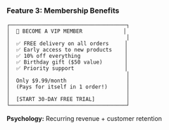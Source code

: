 ### Feature 3: Membership Benefits
```
┌─────────────────────────────────────┐
│  🌟 BECOME A VIP MEMBER             │
│                                     │
│  ✅ FREE delivery on all orders     │
│  ✅ Early access to new products    │
│  ✅ 10% off everything              │
│  ✅ Birthday gift ($50 value)       │
│  ✅ Priority support                │
│                                     │
│  Only $9.99/month                   │
│  (Pays for itself in 1 order!)      │
│                                     │
│  [START 30-DAY FREE TRIAL]          │
└─────────────────────────────────────┘
```

**Psychology:** Recurring revenue + customer retention
